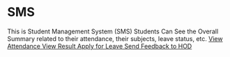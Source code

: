 # SMS
This is Student Management System (SMS)
Students Can
See the Overall Summary related to their attendance, their subjects, leave status, etc.
[View Attendance
View Result
Apply for Leave
Send Feedback to HOD](url)
